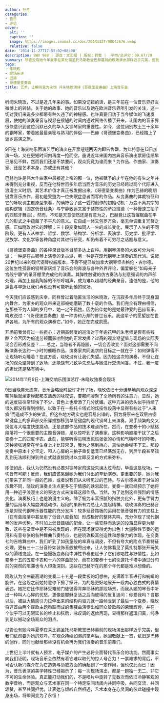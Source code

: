 ```yaml
---
author: 孙月
categories:
- 音乐
- 评论
cover:
  alt: ''
  caption: ''
  image: https://images.soomal.cc/doc/20141127/00047676.webp
  relative: false
date: '2014-11-27T17:55:02+08:00'
description: BWV 988 | 源自：文汇报 | 版权：转载 |  平均/总评分：09.67/29
summary: 尽管没有她今年夏季在莱比锡圣托马斯教堂巴赫墓前的现场演出那样近乎完美，但我们依然要为她的欢呼。在观众持续如潮的掌声后，她回敬献上一首，依旧是巴赫的创作，同时也献给那些没有机会再为我们演奏的音乐前辈们……
tags:
- 朱晓玫
- 现场乐评
- 巴赫
- 哥德堡变奏曲
title: 艺术，让瞬间变为永恒 评朱晓玫演绎《哥德堡变奏曲》上海音乐会
---
```


听闻朱晓玫，不过是近几年来的事。如果没记错的话，是三年前在一位音乐界好友微博上的转帖。关于她的故事、她的音乐以及她在欧洲音乐界所引发的关注，这一切对我们来说多少都带有种久违了的神秘感。也许真要归功于当今媒体的飞速发展，使她的演奏录音与视频在很短的时间内通过网络传播了开来，让国内的音乐界很快意识到这位沉默已久的华人女钢琴家的重要性。如今，这位阔别故土三十余年的钢琴家，带着她最最亲密与熟习的伴侣――巴赫《哥德堡变奏曲》，已经踏上了返乡巡演之旅。

9日在上海交响乐团演艺厅的演出在开票短短两天内即告售罄，为此特意在13日加演一场，又在更短时间内再度一抢而空。虽说近年来国内古典音乐演出票房佳绩早已屡见不鲜，然而我们还是不禁要问，观众究竟为谁而来？为作品、作曲家、演奏家、还是艺术本身，亦或还有其他？

巴赫也许是伟大作曲家中最接近上帝的那一位，他被赋予的才华在他的有生之年并未得到充分重视，反而在他辞世百多年后当西方音乐的历史已经跨过两个代际进入浪漫主义时期，其艺术价值才真正被发掘出来。《哥德堡变奏曲》作为巴赫的晚期键盘音乐杰作，最初是受邀为一位失眠症患者而写的作品。从变奏曲的体裁特征和它的咏叹调主题原型来看，的确符合了这一委约创作的初始动机：万变不离其宗的结构逻辑（固定低音线条）与宁静致远又富于装饰性的萨拉班德（一种慢速三拍子的西班牙舞曲）。然而，不知是天意使然还是有意为之，巴赫竟让这首催眠曲在平凡的形式之中蕴藏了不平凡的意义。它自成一体又包罗万象，毫无单调重复冗赘之感。正如晓玫对它的理解：三十段变奏如同人一生的成长变化，展示了人生的不同阶段。更有人从神学、哲学、数学、结构学、分析学、表演学、历史学、批评学、民族学、文化学等各种角度对其进行研究，却仍有着不可穷尽之话题与意义。

《哥德堡变奏曲》的各种录音版本目前多达上百种。用钢琴演奏的大致可分为两派：一种是在古钢琴上演奏的复古派，另一种是在现代钢琴上演奏的现代派。说起20世纪以来的现代钢琴权威版本，不得不提已故加拿大钢琴怪杰格伦・古尔德。这位生性孤僻的钢琴家厌烦了音乐会的奔波与各种外界评论，偏爱躲在“如母亲子宫般宁静”的录音棚里完成他的演奏。其弹性触键的仿古奏法与刻意强调的内声部处理，再加上自我陶醉的不断哼唱声，成为难以超越的经典录音。遗憾的是，他的遁世与早逝让我们再也没有可能听到他的现场。

今天我们应该感到庆幸，同样曾过着隐匿生活的朱晓玫，在沉寂多年后终于现身国内舞台，为家乡的观众带来这部被她磨砺了数十载的作品。我们完全有理由相信，在那些不为人知的岁月中，她一定不孤独，因为陪伴她的是她最钟爱的巴赫音乐。晓玫说过：“《哥德堡变奏曲》是一种协和万邦的普世音乐。我这辈子的愿望是在世界各地，为所有的观众演奏它。”如今，她正在完成夙愿。

开场前我曾有过一些担心：近期高频度的巡演对于年逾花甲的朱老师是否有些残酷？会否因为旅途劳顿而影响到她的正常发挥？过高的观众期望值与现场的实际表现会否形成反差？……总之，当隐者不再隐匿，一切会否改变？面对这部需要不间断演奏长达约一小时的催眠作品，演奏家共同追求的目标之一就在于：如何弹得不让现场听众睡着？在这方面，晓玫没有让我们失望。因为她这次的演奏，不但让在场的观众坚持到了返场，还能饶有兴致争先恐后与她进行交流问答。不过，我一度的担忧还是略有猜中。

![2014年11月9日-上海交响乐团演艺厅-朱晓玫独奏会现场](https://images.soomal.cc/doc/20141113/00047330.webp)





9日当晚座无虚席，音乐会略延时些许才开了场，晓玫依旧十分谦恭地向观众深深鞠躬后就坐定弹起那支熟悉的咏叹调，霎那间凝聚了全场所有的注意力。显然，她的速度较往常轻快了不少，音色上也增添了几分妩媚。这种亢进的势头似乎持续了很久都没有得到控制，以致于在一些托卡塔式的炫技性段落中显得有些过于“人来疯”而造成不少的失误。但这些地方确实也是容易出错的，因为将原来在双层古钢琴键盘上的多声部交织穿插挪移到单层键盘的现代钢琴上来演奏，双手频繁的交叉换位与大幅度快速跳动，正是这部作品的技术难点所在。然而，在变奏十的小赋格段落将一个很重要的主题音弹错，足以惊吓到了演奏家。这种影响直接干扰了之后变奏十二的四度卡农。此刻，能够听得见晓玫慌慌张张的心情和气喘吁吁的呼吸，这种紧张通常在学生身上才比较常见，我为之感到揪心，真怕她会弹不下去。那段变奏中原本十分坚定、叩人心扉的三拍子重复低音已经荡然无存，到后半段甚至错乱到无法顺利弹到终止式就直接跳过以立即反复的方式来弥补。

即便如此，我认为仍然没有必要对钢琴家的这些失误太过苛刻，毕竟这是现场，一切皆有可能！反而，我们应该感谢她为我们付出的辛勤演奏。更重要的是，她为我们带来了非同一般的巴赫，或者说我们从未听见过的巴赫。与古尔德执着于对位的乐趣不同，晓玫的演奏关注点更多在于情感的跌宕起伏。变奏一就已经预示了她将用一种近乎浪漫主义的表达方式来演绎这部作品。当然，为了达到这样强烈的情感变化，演奏技巧上也是浪漫主义的。除了极为丰富细腻的指触变化外，更有手臂力量的运用与大幅度弹跳动作。起段的果断有力总让人提起精神。晓玫演奏的巴赫音乐是对现代钢琴乐器性能的充分发挥：较多延音踏板的运用在低音强有力的支柱上（在有些段落中甚至用了低音八度叠加）形成极好的整体共鸣，充分体现了现代钢琴的发声优势。不时加上弱音踏板的配合，让一些安静而急速的段落显得更为精致，这些在录音中是不易被发现的，但在现场就显得尤为出色！大量弹性节奏的运用和有意夸张的各种舞曲节奏特点，也是晓玫极富创造性和想像力的体现。在变奏七的吉格舞曲中，我们听到了如孩童般的率真与调皮，不但有夸大的附点节奏特征处理，更有三十二分音符如装饰音般被甩出来，让人仿佛看见了莫扎特那张开玩笑似的滑稽鬼脸。在一些慢板变奏段中弹性节奏更赋予了它们歌唱性与抒情性，比如变奏十五的五度卡农和十六的序曲部分，而在如变奏十七的快速托卡塔中通过分句前的突然的阻滞也令人印象深刻。这些在巴赫所在的那个年代都是难以想像的。

晓玫认为全曲最高潮的变奏二十五是一段柔板的幻想曲，充满着半音进行和蜿蜒的旋律。在这段之前她特意停下擦了擦汗，为的是更好地展开一段内心独白式的真情表述。她把它比作耶稣受难前门徒彼得背弃耶稣的那段场景，而我从她的琴音中听出一种叫人心碎的忧愁，更像是耶稣复活之后向彼得的反复追问：你爱我吗？自那以后，被巨大情感引力拉伸出来的结构内驱力就一路倾泄到了最后一个变奏，晓玫将这首由两个民歌主题串联而成的集腋曲演奏出如同众赞歌般的荣耀辉煌，并在一个似乎可以无限延长的终止和弦后，咏叹调的返始再现，显得那样返璞归真，纯净到足以撼动全场观众的泪点。

尽管没有她今年夏季在莱比锡圣托马斯教堂巴赫墓前的现场演出那样近乎完美，但我们依然要为她的欢呼。在观众持续如潮的掌声后，她回敬献上一首，依旧是巴赫的创作，同时也献给那些没有机会再为我们演奏的音乐前辈们。

上世纪上半叶就有人预言，电子媒介的产生必将全面替代音乐会的功能。然而事实向我们证明，现场音乐会依然有着它难以取代的惊人号召力！一票难求的背后，不可否认新兴媒介在为它造势与助威方面的确起到了一定作用，但也仅此而已！因为，音乐表演的美学特性已经揭示了：每一次现场演出，都是一趟独一无二、非它不可的生命体验。真正能打动我们的，不是唱片中旋转了无数次而依旧冷静客观的数字音响，而是观众与艺术家在同一个特定空间场阈内共同呼吸，共同交流，共同颂赞，甚至共同担忧。让表达与倾听自然相遇，艺术本身在心灵间的彼此碰撞中现身出场，将瞬间变为了永恒！